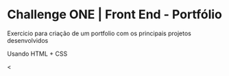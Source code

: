 # Challenge ONE | Front End - Portfólio


Exercicio para criação de um portfolio com os principais projetos desenvolvidos

Usando HTML + CSS

<